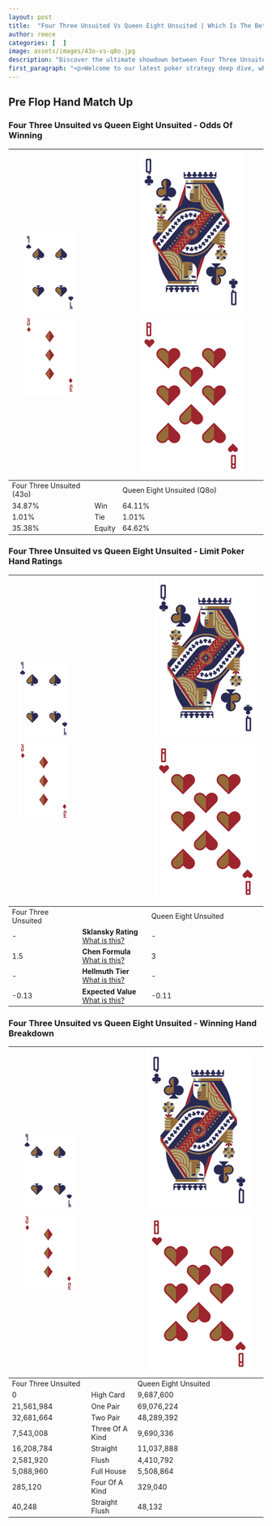 ```yaml
---
layout: post
title:  "Four Three Unsuited Vs Queen Eight Unsuited | Which Is The Better Hand In Poker? A Complete Guide"
author: reece
categories: [  ]
image: assets/images/43o-vs-q8o.jpg
description: "Discover the ultimate showdown between Four Three Unsuited and Queen Eight Unsuited in poker! Uncover the odds, strategies, and scenarios where one hand triumphs over the other. Get ready to up your poker game with this thrilling analysis."
first_paragraph: "<p>Welcome to our latest poker strategy deep dive, where we're pitting two distinct hands against each other in a high-stakes showdown: Four Three Unsuited vs Queen Eight Unsuited.</p><p>In the dynamic world of poker, every decision counts, and knowing which hand holds the upper hand is key to your success at the table.</p><p>In this article, we'll dissect these two hands, explore the scenarios where one dominates the other, and equip you with the knowledge to make strategic choices that can tip the odds in your favor.</p><p>Get ready to unravel the intriguing dynamics of these poker hands and elevate your game to new heights.</p>"
---
```




[comment]: # (sp0)

## Pre Flop Hand Match Up

<div class="table hand-ratings" markdown="1"> 



### Four Three Unsuited vs Queen Eight Unsuited - Odds Of Winning


    
| ![image info](assets/images/hand1/4.png) ![image info](assets/images/hand1/3o.png) |  | ![image info](assets/images/hand2/Q.png) ![image info](assets/images/hand2/8o.png) |
| -------- | -------- | -------- |
| Four Three Unsuited (43o) |  | Queen Eight Unsuited (Q8o) |
| 34.87% | Win | 64.11% |
| 1.01% | Tie | 1.01% |
| 35.38% | Equity | 64.62% |




[comment]: # (sp1)



### Four Three Unsuited vs Queen Eight Unsuited - Limit Poker Hand Ratings


    
| ![image info](assets/images/hand1/4.png) ![image info](assets/images/hand1/3o.png) |  | ![image info](assets/images/hand2/Q.png) ![image info](assets/images/hand2/8o.png) |
| -------- | -------- | -------- |
| Four Three Unsuited |  | Queen Eight Unsuited |
| - | **Sklansky Rating** [What is this?](/sklansky-rating-explained) | - |
| 1.5 | **Chen Formula** [What is this?](/chen-formula-explained) | 3 |
| - | **Hellmuth Tier** [What is this?](/Hellmuth-tier-explained) | - |
| -0.13 | **Expected Value** [What is this?](/expected-value-explained) | -0.11 |




[comment]: # (sp2)



### Four Three Unsuited vs Queen Eight Unsuited - Winning Hand Breakdown


    
| ![image info](assets/images/hand1/4.png) ![image info](assets/images/hand1/3o.png) |  | ![image info](assets/images/hand2/Q.png) ![image info](assets/images/hand2/8o.png) |
| -------- | -------- | -------- |
| Four Three Unsuited |  | Queen Eight Unsuited |
| 0 | High Card | 9,687,600 |
| 21,561,984 | One Pair | 69,076,224 |
| 32,681,664 | Two Pair | 48,289,392 |
| 7,543,008 | Three Of A Kind | 9,690,336 |
| 16,208,784 | Straight | 11,037,888 |
| 2,581,920 | Flush | 4,410,792 |
| 5,088,960 | Full House | 5,508,864 |
| 285,120 | Four Of A Kind | 329,040 |
| 40,248 | Straight Flush | 48,132 |




[comment]: # (sp3)



</div>

[comment]: # (sp4)



[comment]: # (sp5)

